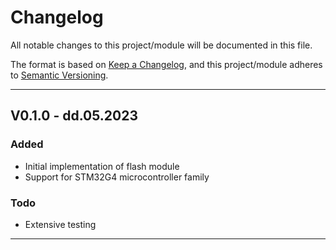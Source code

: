 # Changelog
All notable changes to this project/module will be documented in this file.

The format is based on [Keep a Changelog](https://keepachangelog.com/en/1.0.0/),
and this project/module adheres to [Semantic Versioning](https://semver.org/spec/v2.0.0.html).

---
## V0.1.0 - dd.05.2023

### Added
- Initial implementation of flash module
- Support for STM32G4 microcontroller family

### Todo
- Extensive testing 

---
